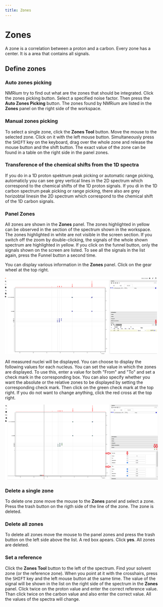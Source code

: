 ```yaml
---
title: Zones
---
```


# Zones

A zone is a correlation between a proton and a carbon. Every zone has a center. It is a area that contains all signals.

## Define zones

### Auto zones picking

NMRium try to find out what are the zones that should be integrated. Click the zones picking button. Select a specified noise factor. Then press the **Auto Zones Picking** button. The zones found by NMRium are listed in the **Zones** panel on the right side of the workspace.

### Manual zones picking

To select a single zone, click the **Zones Tool** button. Move the mouse to the selected zone. Click on it with the left mouse button. Simultaneously press the <kbd>SHIFT</kbd> key on the keyboard, drag over the whole zone and release the mouse button and the shift button. The exact value of the zone can be found in a table on the right side in the panel zones.

### Transference of the chemical shifts from the 1D spectra

If you do in a 1D proton spektrum peak picking or automatic range picking, automaticly you can see grey vertical lines in the 2D spectrum which correspond to the chemical shifts of the 1D proton signals. If you di in the 1D carbon spectrum peak picking or range picking, there also are grey horizobtal linesin the 2D spectrum which correspond to the chemical shift of the 1D carbon signals.

### Panel Zones

All zones are shown in the **Zones** panel. The zones highlighted in yellow can be observed in the section of the spectrum shown in the workspace. The zones highlighted in white are not visible in the screen section. If you switch off the zoom by double-clicking, the signals of the whole shown spectrum are highlighted in yellow. If you click on the funnel button, only the signals shown on the screen are listed. To see all the signals in the list again, press the Funnel button a second time.

You can display various information in the **Zones** panel. Click on the gear wheel at the top right.

![zones1](zones1.svg)

All measured nuclei will be displayed. You can choose to display the following values for each nucleus. You can set the value in which the zones are displayed. To use this, enter a value for both "From" and "To" and set a check mark in the corresponding box. You can also specify whether you want the absolute or the relative zones to be displayed by setting the corresponding check mark. Then click on the green check mark at the top right. If you do not want to change anything, click the red cross at the top right.

![zones2](zones2.svg)

### Delete a single zone

To delete one zone move the mouse to the **Zones** panel and select a zone. Press the trash button on the rigth side of the line of the zone. The zone is deleted.

### Delete all zones

To delete all zones move the mouse to the panel zones and press the trash button on the left side above the list. A red box apears. Click **yes**. All zones are deleted.

### Set a reference

Click the **Zones Tool** button to the left of the spectrum. Find your solvent zone (or the reference zone). When you point at it with the crosshairs, press the <kbd>SHIFT</kbd> key and the left mouse button at the same time. The value of the signal will be shown in the list on the right side of the spectrum in the **Zones** panel. Click twice on the proton value and enter the correct reference value. Than click twice on the carbon value and also enter the correct value. All the values of the spectra will change.
